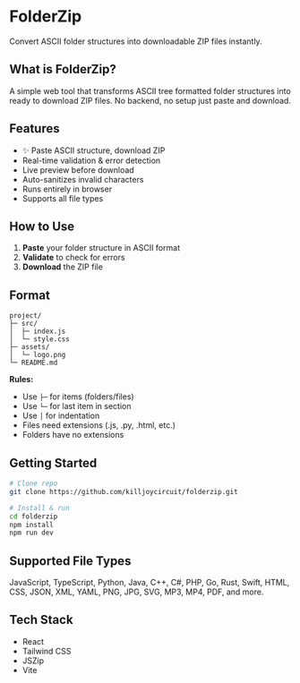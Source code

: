 # FolderZip

Convert ASCII folder structures into downloadable ZIP files instantly.

## What is FolderZip?

A simple web tool that transforms ASCII tree formatted folder structures into ready to download ZIP files. No backend, no setup just paste and download.

## Features

- ✨ Paste ASCII structure, download ZIP
-  Real-time validation & error detection
- Live preview before download
-  Auto-sanitizes invalid characters
- Runs entirely in browser
-  Supports all file types

## How to Use

1. **Paste** your folder structure in ASCII format
2. **Validate** to check for errors
3. **Download** the ZIP file

## Format

```
project/
├─ src/
│  ├─ index.js
│  └─ style.css
├─ assets/
│  └─ logo.png
└─ README.md
```

**Rules:**
- Use `├─` for items (folders/files)
- Use `└─` for last item in section
- Use `│` for indentation
- Files need extensions (.js, .py, .html, etc.)
- Folders have no extensions

## Getting Started

```bash
# Clone repo
git clone https://github.com/killjoycircuit/folderzip.git

# Install & run
cd folderzip
npm install
npm run dev
```

## Supported File Types

JavaScript, TypeScript, Python, Java, C++, C#, PHP, Go, Rust, Swift, HTML, CSS, JSON, XML, YAML, PNG, JPG, SVG, MP3, MP4, PDF, and more.

## Tech Stack

- React
- Tailwind CSS
- JSZip
- Vite
